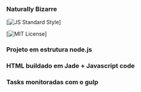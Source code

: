 ### Naturally Bizarre

[![JS Standard Style](https://img.shields.io/badge/code%20style-standard-brightgreen.svg)]

[![MIT License](https://img.shields.io/badge/license-mit-blue.svg)]

### Projeto em estrutura node.js
### HTML buildado em Jade + Javascript code
### Tasks monitoradas com o gulp



